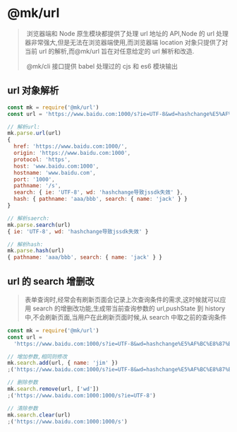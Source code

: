 # @mk/url

> ​ 浏览器端和 Node 原生模块都提供了处理 url 地址的 API,Node 的 url 处理器非常强大,但是无法在浏览器端使用,而浏览器端 location 对象只提供了对当前 url 的解析,而@mk/url 旨在对任意给定的 url 解析和改造.
>
> ​ @mk/cli 接口提供 babel 处理过的 cjs 和 es6 模块输出

## url 对象解析

```javascript
const mk = require('@mk/url')
const url = 'https://www.baidu.com:1000/s?ie=UTF-8&wd=hashchange%E5%AF%BC%E8%87%B4jssdk%E5%A4%B1%E6%95%88#aaa/bbb?name=jack'

// 解析url:
mk.parse.url(url)
{
  href: 'https://www.baidu.com:1000/',
  origin: 'https://www.baidu.com:1000',
  protocol: 'https',
  host: 'www.baidu.com:1000',
  hostname: 'www.baidu.com',
  port: '1000',
  pathname: '/s',
  search: { ie: 'UTF-8', wd: 'hashchange导致jssdk失效' },
  hash: { pathname: 'aaa/bbb', search: { name: 'jack' } }
}

// 解析saerch:
mk.parse.search(url)
{ ie: 'UTF-8', wd: 'hashchange导致jssdk失效' }

// 解析hash:
mk.parse.hash(url)
{ pathname: 'aaa/bbb', search: { name: 'jack' } }
```

## url 的 search 增删改

> 表单查询时,经常会有刷新页面会记录上次查询条件的需求,这时候就可以应用 search 的增删改功能,生成带当前查询参数的 url,pushState 到 history 中,不会刷新页面,当用户在此刷新页面时候,从 search 中取之前的查询条件

```javascript
const mk = require('@mk/url')
const url =
  'https://www.baidu.com:1000/s?ie=UTF-8&wd=hashchange%E5%AF%BC%E8%87%B4jssdk%E5%A4%B1%E6%95%88'

// 增加参数,相同则修改
mk.search.add(url, { name: 'jim' })
;('https://www.baidu.com:1000/s?ie=UTF-8&wd=hashchange%E5%AF%BC%E8%87%B4jssdk%E5%A4%B1%E6%95%88&name=jim')

// 删除参数
mk.search.remove(url, ['wd'])
;('https://www.baidu.com:1000:1000/s?ie=UTF-8')

// 清除参数
mk.search.clear(url)
;('https://www.baidu.com:1000:1000/s')
```
